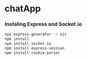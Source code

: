 # chatApp

### Instaling Express and Socket.io
```bash
npx express-generator -v ejs
npm install
npm install socket.io
npm install express-session
npm install cookie-parser
```
